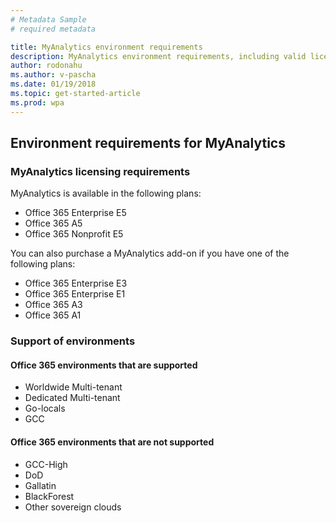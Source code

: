 ```yaml
---
# Metadata Sample
# required metadata

title: MyAnalytics environment requirements
description: MyAnalytics environment requirements, including valid licensing choices
author: rodonahu
ms.author: v-pascha
ms.date: 01/19/2018
ms.topic: get-started-article
ms.prod: wpa
---
```


## Environment requirements for MyAnalytics

### MyAnalytics licensing requirements

MyAnalytics is available in the following plans:
* Office 365 Enterprise E5 
* Office 365 A5  
* Office 365 Nonprofit E5  

You can also purchase a MyAnalytics add-on if you have one of the following plans: 
* Office 365 Enterprise E3 
* Office 365 Enterprise E1
* Office 365 A3
* Office 365 A1  

### Support of environments 
 
#### Office 365 environments that are supported
* Worldwide Multi-tenant
* Dedicated Multi-tenant
* Go-locals
* GCC
 
#### Office 365 environments that are not supported
* GCC-High
* DoD
* Gallatin
* BlackForest
* Other sovereign clouds 


